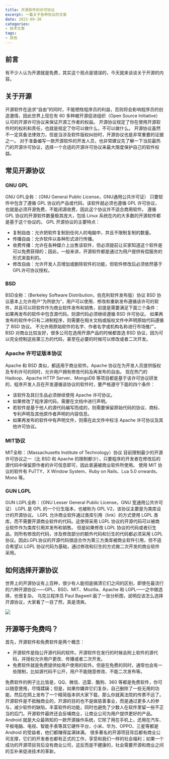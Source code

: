 ```yaml
---
title: 开源软件的许可协议
excerpt: 一篇关于各种协议的文章
date: 2022-09-30
categories:
- 技术文章
tags:
- 其他
---
```


## 前言
有不少人认为开源就是免费，其实这个观点是错误的，今天就来谈谈关于开源的内容。

## 关于开源
开源软件在追求“自由”的同时，不能牺牲程序员的利益，否则将会影响程序员的创造激情，因此世界上现在有 60 多种被开源促进组织（Open Source Initiative）认可的开源许可协议来保证开源工作者的权益。
开源协议规定了你在使用开源软件时的权利和责任，也就是规定了你可以做什么，不可以做什么。
开源协议虽然不一定具备法律效力，但是当涉及软件版权纠纷时，开源协议也是非常重要的证据之一。
对于准备编写一款开源软件的开发人员，也非常建议先了解一下当前最热门的开源许可协议，选择一个合适的开源许可协议来最大限度保护自己的软件权益。

## 常见开源协议
### GNU GPL
GNU GPL全称：（GNU General Public License，GNU通用公共许可证）
只要软件中包含了遵循 GPL 协议的产品或代码，该软件就必须也遵循 GPL 许可协议，也就是必须开源免费，不能闭源收费，因此这个协议并不适合商用软件。
遵循 GPL 协议的开源软件数量极其庞大，包括 Linux 系统在内的大多数的开源软件都是基于这个协议的。
GPL 开源协议的主要特点：
- 复制自由：允许把软件复制到任何人的电脑中，并且不限制复制的数量。
- 传播自由：允许软件以各种形式进行传播。
- 收费传播：允许在各种媒介上出售该软件，但必须提前让买家知道这个软件是可以免费获得的；因此，一般来讲，开源软件都是通过为用户提供有偿服务的形式来盈利的。
- 修改自由：允许开发人员增加或删除软件的功能，但软件修改后必须依然基于GPL许可协议授权。

### BSD
BSD全称：（Berkeley Software Distribution，伯克利软件发布版）协议
BSD 协议基本上允许用户“为所欲为”，用户可以使用、修改和重新发布遵循该许可的软件，并且可以将软件作为商业软件发布和销售，前提是需要满足下面三个条件：
如果再发布的软件中包含源代码，则源代码必须继续遵循 BSD 许可协议。
如果再发布的软件中只有二进制程序，则需要在相关文档或版权文件中声明原始代码遵循了 BSD 协议。
不允许用原始软件的名字、作者名字或机构名称进行市场推广。
BSD 对商业比较友好，很多公司在选用开源产品的时候都首选 BSD 协议，因为可以完全控制这些第三方的代码，甚至在必要的时候可以修改或者二次开发。

### Apache 许可证版本协议
Apache 和 BSD 类似，都适用于商业软件。Apache 协议在为开发人员提供版权及专利许可的同时，允许用户拥有修改代码及再发布的自由。
现在热门的 Hadoop、Apache HTTP Server、MongoDB 等项目都是基于该许可协议研发的，程序开发人员在开发遵循该协议的软件时，要严格遵守下面的四个条件：
- 该软件及其衍生品必须继续使用 Apache 许可协议。
- 如果修改了程序源代码，需要在文档中进行声明。
- 若软件是基于他人的源代码编写而成的，则需要保留原始代码的协议、商标、专利声明及其他原作者声明的内容信息。
- 如果再发布的软件中有声明文件，则需在此文件中标注 Apache 许可协议及其他许可协议。

### MIT协议
MIT全称：（Massachusetts Institute of Technology）协议
目前限制最少的开源许可协议之一（比 BSD 和 Apache 的限制都少），只要程序的开发者在修改后的源代码中保留原作者的许可信息即可，因此普遍被商业软件所使用。
使用 MIT 协议的软件有 PuTTY、X Window System、Ruby on Rails、Lua 5.0 onwards、Mono 等。

### GUN LGPL
GUN LGPL全称：（GNU Lesser General Public License，GNU 宽通用公共许可证）
LGPL 是 GPL 的一个衍生版本，也被称为 GPL V2，该协议主要是为类库设计的开源协议。
LGPL 允许商业软件通过类库引用（link）的方式使用 LGPL 类库，而不需要开源商业软件的代码。这使得采用 LGPL 协议的开源代码可以被商业软件作为类库引用并发布和销售。
但是如果修改 LGPL 协议的代码或者衍生品，则所有修改的代码，涉及修改部分的额外代码和衍生的代码都必须采用 LGPL 协议。因此LGPL协议的开源代码很适合作为第三方类库被商业软件引用，但不适合希望以 LGPL 协议代码为基础，通过修改和衍生的方式做二次开发的商业软件采用。

## 如何选择开源协议
世界上的开源协议有上百种，很少有人能彻底搞清它们之间的区别，即使在最流行的六种开源协议——GPL、BSD、MIT、Mozilla、Apache 和 LGPL——之中做选择，也很复杂。
乌克兰程序员 Paul Bagwell 画了一张分析图，说明应该怎么选择开源协议，大家看了一目了然，真是清爽。

![](https://api2.mubu.com/v3/document_image/3bca6101-7e45-41d8-bac7-3889b91b1f8f-3807603.jpg)

## 开源等于免费吗？
首先，开源软件和免费软件是两个概念：
- 开源软件是指公开源代码的软件。开源软件在发行的时候会附上软件的源代码，并授权允许用户更改、传播或者二次开发。
- 免费软件就是免费提供给用户使用的软件。但是在免费的同时，通常也会有一些限制，比如源代码不公开，用户不能随意修改、不能二次发布等。

免费软件的例子比比皆是，QQ、微信、迅雷、酷狗、360 等都是免费软件，你可以随意使用，尽情蹂躏；但是，如果你嫌弃它们复杂，自己删除了一些无用的功能，然后在网上发布了一个精简版本供大家下载，那么你就离法院的传票不远了。
开源软件是不抵触商业的，开源的目的也不是做慈善事业，而是通过更多人的参与，减少软件的缺陷，丰富软件的功能，同时也避免了少数人在软件里留一些不正当的后门。开源软件最终还会反哺商业，让商业公司为用户提供更好的产品。
Android 就是大众最熟知的一款开源操作系统，它除了用在手机上，还用在汽车、平板电脑、电视、智能手表等其它硬件平台，小米、华为、OPPO、三星等都是 Android 的受益者，他们都赚得盆满钵满。
很多著名的开源项目背后都有商业公司支撑，它们的开发者也都有正式的工作，享受和我们一样的社会福利；如果一个成功的开源项目背后没有商业公司，这反而是不健康的，社会需要开源和商业之间的互补来促进技术的革新。